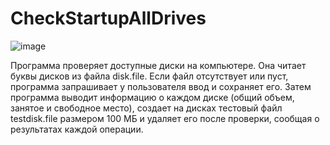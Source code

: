 # CheckStartupAllDrives
![image](https://github.com/user-attachments/assets/f24b4f55-95c3-451d-9c7a-741fd9d453fe)

Программа проверяет доступные диски на компьютере. Она читает буквы дисков из файла disk.file. Если файл отсутствует или пуст, программа запрашивает у пользователя ввод и сохраняет его. Затем программа выводит информацию о каждом диске (общий объем, занятое и свободное место), создает на дисках тестовый файл testdisk.file размером 100 МБ и удаляет его после проверки, сообщая о результатах каждой операции.

